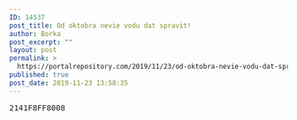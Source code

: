 ```yaml
---
ID: 14537
post_title: Od oktobra nevie vodu dat spravit!
author: Borka
post_excerpt: ""
layout: post
permalink: >
  https://portalrepository.com/2019/11/23/od-oktobra-nevie-vodu-dat-spravit/
published: true
post_date: 2019-11-23 13:58:35
---
```

<pre>2141F8FF8008</pre>